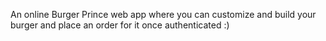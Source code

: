 An online Burger Prince web app where you can customize and build your burger and place an order for it once authenticated :)
